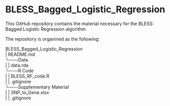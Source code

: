 # BLESS_Bagged_Logistic_Regression

This GitHub repository contains the material necessary for the BLESS: Bagged Logistic Regression algorithm

The repository is organined as the following:

BLESS_Bagged_Logistic_Regression  
|   README.md  
└───Data  
|   |   data.rda        
└───R Code  
|   |   BLESS_RF_code.R  
|   |   .gitignore  
└───Supplementary Material   
|   |   SNP_to_Gene.xlsx  
|   |   .gitignore  
